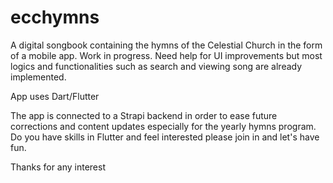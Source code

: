 # ecchymns

A digital songbook containing the hymns of the Celestial Church in the form of a mobile app.
Work in progress. Need help for UI improvements but most logics and functionalities such as search and viewing song are already implemented. 

App uses Dart/Flutter

The app is connected to a Strapi backend in order to ease future corrections and content updates especially for the yearly hymns program. Do you have skills in Flutter and feel interested please join in and let's have fun.

Thanks for any interest